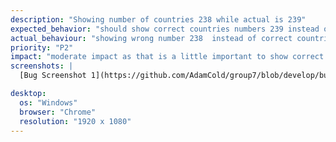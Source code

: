 ```yaml
---
description: "Showing number of countries 238 while actual is 239"
expected_behavior: "should show correct countries numbers 239 instead of wrong number 238 "
actual_behaviour: "showing wrong number 238  instead of correct countries numbers 239"
priority: "P2"
impact: "moderate impact as that is a little important to show correct countries numbers 239 instead of wrong countries number 238 "
screenshots: |
  [Bug Screenshot 1](https://github.com/AdamCold/group7/blob/develop/bug_reports/bugs_image/bug7.png)

desktop:
  os: "Windows"
  browser: "Chrome"
  resolution: "1920 x 1080"
---
```

